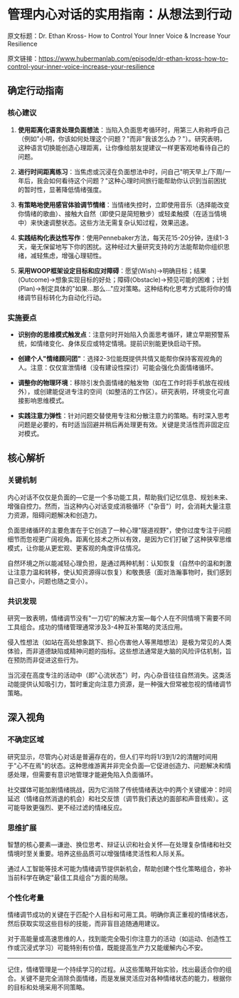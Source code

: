 # 管理内心对话的实用指南：从想法到行动

原文标题：Dr. Ethan Kross- How to Control Your Inner Voice & Increase Your Resilience

原文链接：https://www.hubermanlab.com/episode/dr-ethan-kross-how-to-control-your-inner-voice-increase-your-resilience

<YouTube videoId="Og56hmAspV8" />

## 确定行动指南

### 核心建议

1. **使用距离化语言处理负面想法**：当陷入负面思考循环时，用第三人称称呼自己（例如"小明，你该如何处理这个问题？"而非"我该怎么办？"）。研究表明，这种语言切换能创造心理距离，让你像给朋友提建议一样更客观地看待自己的问题。

2. **进行时间距离练习**：当焦虑或沉浸在负面想法中时，问自己"明天早上/下周/一年后，我会如何看待这个问题？"这种心理时间旅行能帮助你认识到当前困扰的暂时性，显著降低情绪强度。

3. **有策略地使用感官体验调节情绪**：当情绪失控时，立即使用音乐（选择能改变你情绪的歌曲）、接触大自然（即使只是简短散步）或轻柔触摸（在适当情境中）来快速调整状态。这些方法无需复杂认知过程，效果迅速。

4. **实践结构化表达性写作**：使用Pennebaker方法，每天花15-20分钟，连续1-3天，毫无保留地写下你的困扰。这种经过大量研究支持的方法能帮助你组织思绪，减轻焦虑，增强心理韧性。

5. **采用WOOP框架设定目标和应对障碍**：愿望(Wish)→明确目标；结果(Outcome)→想象实现目标的好处；障碍(Obstacle)→预见可能的困难；计划(Plan)→制定具体的"如果...那么..."应对策略。这种结构化思考方式能将你的情绪调节目标转化为自动化行动。

### 实施要点

- **识别你的思维模式触发点**：注意何时开始陷入负面思考循环，建立早期预警系统，如情绪变化、身体反应或特定情境。提前识别能更快启动干预。

- **创建个人"情绪顾问团"**：选择2-3位能既提供共情又能帮你保持客观视角的人。注意：仅仅宣泄情绪（没有建设性探讨）可能会强化负面情绪循环。

- **调整你的物理环境**：移除引发负面情绪的触发物（如在工作时将手机放在视线外），或创建能促进专注的空间（如整洁的工作区）。研究表明，环境变化可直接影响思维模式。

- **实践注意力弹性**：针对问题交替使用专注和分散注意力的策略。有时深入思考问题是必要的，有时适当回避并稍后再处理更有效。关键是灵活性而非固定应对模式。

## 核心解析

### 关键机制

内心对话不仅仅是负面的—它是一个多功能工具，帮助我们记忆信息、规划未来、增强自控力。然而，当这种内心对话变成消极循环（"杂音"）时，会消耗大量注意力资源，阻碍问题解决和创造力。

负面思绪循环的主要危害在于它创造了一种心理"隧道视野"，使你过度专注于问题细节而忽视更广阔视角。距离化技术之所以有效，是因为它们打破了这种狭窄思维模式，让你能从更宏观、更客观的角度评估情况。

自然环境之所以能减轻心理负担，是通过两种机制：认知恢复（自然中的温和刺激让注意力温和转移，使认知资源得以恢复）和敬畏感（面对浩瀚事物时，我们感到自己变小，问题也随之变小）。

### 共识发现

研究一致表明，情绪调节没有"一刀切"的解决方案—每个人在不同情境下需要不同工具组合。成功的情绪管理通常涉及3-4种互补策略的灵活应用。

侵入性想法（如站在高处想象跳下、担心伤害他人等黑暗想法）是极为常见的人类体验，而非道德缺陷或精神问题的指标。这些想法通常是大脑的风险评估机制，旨在预防而非促进这些行为。

当沉浸在高度专注的活动中（即"心流状态"）时，内心杂音往往自然消失。这类活动能提供认知吸引力，暂时重定向注意力资源，是一种强大但常被忽视的情绪调节策略。

## 深入视角

### 不确定区域

研究显示，尽管内心对话是普遍存在的，但人们平均将1/3到1/2的清醒时间用于"心不在焉"的状态。这种思维游离并非完全负面—它促进创造力、问题解决和情感处理，但需要有意识地管理才能避免陷入负面循环。

社交媒体可能加剧情绪挑战，因为它消除了传统情绪表达中的两个关键缓冲：时间延迟（情绪自然消退的机会）和社交反馈（调节我们表达的面部和声音线索）。这可能导致更强烈、更不经过滤的情绪反应。

### 思维扩展

智慧的核心要素—谦逊、换位思考、辩证认识和社会关怀—在处理复杂情绪和社交情境时至关重要。培养这些品质可以增强情绪灵活性和人际关系。

通过人工智能等技术可能为情绪调节提供新机会，帮助创建个性化策略组合，弥补当前科学在确定"最佳工具组合"方面的局限。

### 个性化考量

情绪调节成功的关键在于匹配个人目标和可用工具。明确你真正重视的情绪状态，然后获取实现这些目标的技能，而非盲目追随通用建议。

对于高能量或高速思维的人，找到能完全吸引你注意力的活动（如运动、创造性工作或沉浸式学习）可能特别有价值，既能提高生产力又能缓解内心不安。

---

记住，情绪管理是一个持续学习的过程。从这些策略开始实验，找出最适合你的组合。关键不是完全消除负面情绪，而是发展灵活应对各种情绪状态的能力，根据你的目标和处境采用不同策略。
